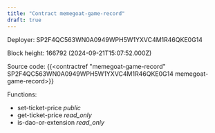 ```yaml
---
title: "Contract memegoat-game-record"
draft: true
---
```

Deployer: SP2F4QC563WN0A0949WPH5W1YXVC4M1R46QKE0G14


 



Block height: 166792 (2024-09-21T15:07:52.000Z)

Source code: {{<contractref "memegoat-game-record" SP2F4QC563WN0A0949WPH5W1YXVC4M1R46QKE0G14 memegoat-game-record>}}

Functions:

* set-ticket-price _public_
* get-ticket-price _read_only_
* is-dao-or-extension _read_only_
